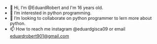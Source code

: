 - 👋 Hi, I’m @EduardRobert and I'm 16 years old.
- 👀 I’m interested in python programming.
- 💞️ I’m looking to collaborate on python programmer to lern more about python.
- 📫 How to reach me instagram @eduardgisca09 or email eduardrobert901@gmail.com
